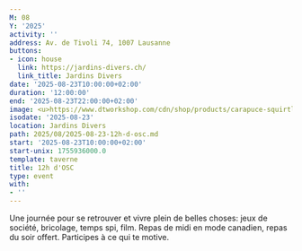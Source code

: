 ```yaml
---
M: 08
Y: '2025'
activity: ''
address: Av. de Tivoli 74, 1007 Lausanne
buttons:
- icon: house
  link: https://jardins-divers.ch/
  link_title: Jardins Divers
date: '2025-08-23T10:00:00+02:00'
duration: '12:00:00'
end: '2025-08-23T22:00:00+02:00'
image: <u>https://www.dtworkshop.com/cdn/shop/products/carapuce-squirtle-front_cover.png?v=1592238515</u>
isodate: '2025-08-23'
location: Jardins Divers
path: 2025/08/2025-08-23-12h-d-osc.md
start: '2025-08-23T10:00:00+02:00'
start-unix: 1755936000.0
template: taverne
title: 12h d'OSC
type: event
with:
- ''
---
```

Une journée pour se retrouver et vivre plein de belles choses: jeux de société, bricolage, temps spi, film. Repas de midi en mode canadien, repas du soir offert. Participes à ce qui te motive.